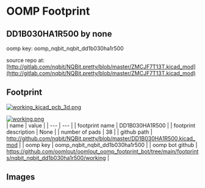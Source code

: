 # OOMP Footprint  
## DD1B030HA1R500  by none  
  
oomp key: oomp_nqbit_nqbit_dd1b030ha1r500  
  
source repo at: [http://gitlab.com/nqbit/NQBit.pretty/blob/master/ZMCJF7T13T.kicad_mod](http://gitlab.com/nqbit/NQBit.pretty/blob/master/ZMCJF7T13T.kicad_mod)  
## Footprint  
  
[![working_kicad_pcb_3d.png](working_kicad_pcb_3d_600.png)](working_kicad_pcb_3d.png)  
  
[![working.png](working_600.png)](working.png)  
| name | value | 
| --- | --- | 
| footprint name | DD1B030HA1R500 | 
| footprint description | None | 
| number of pads | 38 | 
| github path | http://github.com/nqbit/NQBit.pretty/blob/master/DD1B030HA1R500.kicad_mod | 
| oomp key | oomp_nqbit_nqbit_dd1b030ha1r500 | 
| oomp bot github | https://github.com/oomlout/oomlout_oomp_footprint_bot/tree/main/footprints/nqbit_nqbit_dd1b030ha1r500/working | 
## Images  
